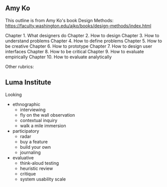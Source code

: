 ## Amy Ko

This outline is from Amy Ko's book Design Methods:
https://faculty.washington.edu/ajko/books/design-methods/index.html

Chapter 1. What designers do
Chapter 2. How to design
Chapter 3. How to understand problems
Chapter 4. How to define problems
Chapter 5. How to be creative
Chapter 6. How to prototype
Chapter 7. How to design user interfaces
Chapter 8. How to be critical
Chapter 9. How to evaluate empirically
Chapter 10. How to evaluate analytically

Other rubrics:

## Luma Institute
Looking
- ethnographic
  - interviewing
  - fly on the wall observation
  - contextual inquiry
  - walk a mile immersion
- participatory
  - radar
  - buy a feature
  - build your own
  - journaling
- evaluative
  - think-aloud testing
  - heuristic review
  - critique
  - system usability scale
